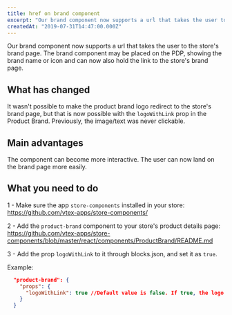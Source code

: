 ```yaml
---
title: href on brand component
excerpt: "Our brand component now supports a url that takes the user to the store's brand page."
createdAt: "2019-07-31T14:47:00.000Z"
---
```


Our brand component now supports a url that takes the user to the store's brand page. The brand component may be placed on the PDP, showing the brand name or icon and can now also hold the link to the store's brand page.

## What has changed

It wasn't possible to make the product brand logo redirect to the store's brand page, but that is now possible with the `logoWithLink` prop in the Product Brand. Previously, the image/text was never clickable.

## Main advantages

The component can become more interactive.  The user can now land on the brand page more easily.

## What you need to do

1 - Make sure the app `store-components` installed in your store: https://github.com/vtex-apps/store-components/

2 - Add the `product-brand` component to your store's product details page: https://github.com/vtex-apps/store-components/blob/master/react/components/ProductBrand/README.md

3 - Add the prop `logoWithLink` to it through blocks.json, and set it as `true`.

Example:

```json
  "product-brand": {
    "props": {
      "logoWithLink": true //Default value is false. If true, the logo on the PDP will have the brand's link
    }
  }
```